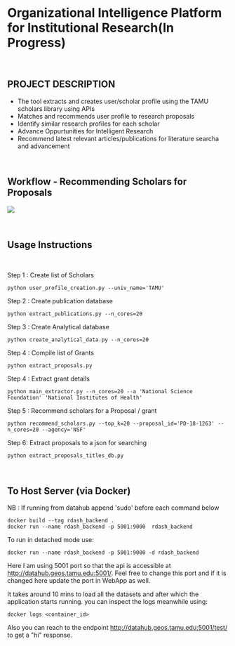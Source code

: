 # Organizational Intelligence Platform for Institutional Research(In Progress)

<br />


## PROJECT DESCRIPTION

 - The tool extracts and creates user/scholar profile using the TAMU scholars library using APIs
 - Matches and recommends user profile to research proposals
 - Identify similar research profiles for each scholar
 - Advance Oppurtunities for Intelligent Research
 - Recommend latest relevant articles/publications for literature searcha and advancement

<br />


## Workflow - Recommending Scholars for Proposals

![](Misc/RDash%20-%20Workflow.png)

<br />

## Usage Instructions
<br />




Step 1 : Create list of Scholars

```
python user_profile_creation.py --univ_name='TAMU'
```

Step 2 : Create publication database

```
python extract_publications.py --n_cores=20
```

Step 3 : Create Analytical database

```
python create_analytical_data.py --n_cores=20
```

Step 4 : Compile list of Grants

```
python extract_proposals.py 
```

Step 4 : Extract grant details

```
python main_extractor.py --n_cores=20 --a 'National Science Foundation' 'National Institutes of Health'
```

Step 5 : Recommend scholars for a Proposal / grant

```
python recommend_scholars.py --top_k=20 --proposal_id='PD-18-1263' --n_cores=20 --agency='NSF'
```

Step 6: Extract proposals to a json for searching

```
python extract_proposals_titles_db.py
```

<br />

## To Host Server (via Docker)

NB : If running from datahub append 'sudo' before each command below
```
docker build --tag rdash_backend .
docker run --name rdash_backend -p 5001:9000  rdash_backend
```

To run in detached mode use:
```
docker run --name rdash_backend -p 5001:9000 -d rdash_backend
```
Here I am using 5001 port so that the api is accessible at http://datahub.geos.tamu.edu:5001/. Feel free to change this port and if it is changed here update the port in WebApp as well.

It takes around 10 mins to load all the datasets and after which the application starts running.
you can inspect the logs meanwhile using:

```
docker logs <container_id>
```

Also you can reach to the endpoint http://datahub.geos.tamu.edu:5001/test/ to get a "hi" response.

